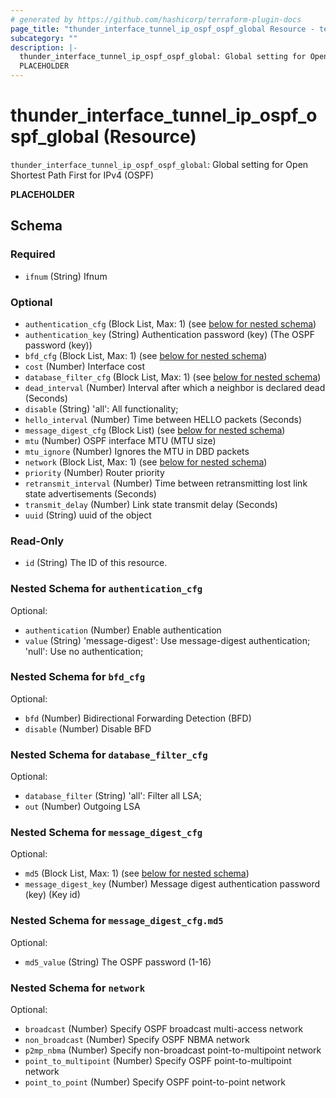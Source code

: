 ```yaml
---
# generated by https://github.com/hashicorp/terraform-plugin-docs
page_title: "thunder_interface_tunnel_ip_ospf_ospf_global Resource - terraform-provider-thunder"
subcategory: ""
description: |-
  thunder_interface_tunnel_ip_ospf_ospf_global: Global setting for Open Shortest Path First for IPv4 (OSPF)
  PLACEHOLDER
---
```


# thunder_interface_tunnel_ip_ospf_ospf_global (Resource)

`thunder_interface_tunnel_ip_ospf_ospf_global`: Global setting for Open Shortest Path First for IPv4 (OSPF)

__PLACEHOLDER__



<!-- schema generated by tfplugindocs -->
## Schema

### Required

- `ifnum` (String) Ifnum

### Optional

- `authentication_cfg` (Block List, Max: 1) (see [below for nested schema](#nestedblock--authentication_cfg))
- `authentication_key` (String) Authentication password (key) (The OSPF password (key))
- `bfd_cfg` (Block List, Max: 1) (see [below for nested schema](#nestedblock--bfd_cfg))
- `cost` (Number) Interface cost
- `database_filter_cfg` (Block List, Max: 1) (see [below for nested schema](#nestedblock--database_filter_cfg))
- `dead_interval` (Number) Interval after which a neighbor is declared dead (Seconds)
- `disable` (String) 'all': All functionality;
- `hello_interval` (Number) Time between HELLO packets (Seconds)
- `message_digest_cfg` (Block List) (see [below for nested schema](#nestedblock--message_digest_cfg))
- `mtu` (Number) OSPF interface MTU (MTU size)
- `mtu_ignore` (Number) Ignores the MTU in DBD packets
- `network` (Block List, Max: 1) (see [below for nested schema](#nestedblock--network))
- `priority` (Number) Router priority
- `retransmit_interval` (Number) Time between retransmitting lost link state advertisements (Seconds)
- `transmit_delay` (Number) Link state transmit delay (Seconds)
- `uuid` (String) uuid of the object

### Read-Only

- `id` (String) The ID of this resource.

<a id="nestedblock--authentication_cfg"></a>
### Nested Schema for `authentication_cfg`

Optional:

- `authentication` (Number) Enable authentication
- `value` (String) 'message-digest': Use message-digest authentication; 'null': Use no authentication;


<a id="nestedblock--bfd_cfg"></a>
### Nested Schema for `bfd_cfg`

Optional:

- `bfd` (Number) Bidirectional Forwarding Detection (BFD)
- `disable` (Number) Disable BFD


<a id="nestedblock--database_filter_cfg"></a>
### Nested Schema for `database_filter_cfg`

Optional:

- `database_filter` (String) 'all': Filter all LSA;
- `out` (Number) Outgoing LSA


<a id="nestedblock--message_digest_cfg"></a>
### Nested Schema for `message_digest_cfg`

Optional:

- `md5` (Block List, Max: 1) (see [below for nested schema](#nestedblock--message_digest_cfg--md5))
- `message_digest_key` (Number) Message digest authentication password (key) (Key id)

<a id="nestedblock--message_digest_cfg--md5"></a>
### Nested Schema for `message_digest_cfg.md5`

Optional:

- `md5_value` (String) The OSPF password (1-16)



<a id="nestedblock--network"></a>
### Nested Schema for `network`

Optional:

- `broadcast` (Number) Specify OSPF broadcast multi-access network
- `non_broadcast` (Number) Specify OSPF NBMA network
- `p2mp_nbma` (Number) Specify non-broadcast point-to-multipoint network
- `point_to_multipoint` (Number) Specify OSPF point-to-multipoint network
- `point_to_point` (Number) Specify OSPF point-to-point network


